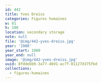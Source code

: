 ```yaml
---
id: 442
title: Yves Dreiss
categories: Figures humaines
w: 81
h: 100
location: secondary storage
note: null
file: '@img/442-yves-dreiss.jpg'
year: '1980'
year_start: 1980
year_end: null
image: '@img/442-yves-dreiss.jpg'
uuid: 8fddebb9-3a77-4691-ac7f-01127d375fbd
collections:
  - figures-humaines
---
```


